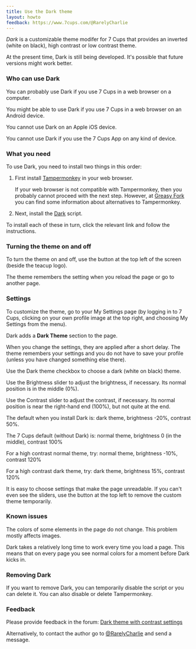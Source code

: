 ```yaml
---
title: Use the Dark theme
layout: howto
feedback: https://www.7cups.com/@RarelyCharlie
---
```

*Dark* is a customizable theme modifer for 7 Cups that provides an inverted (white on black), high contrast or low contrast theme.

At the present time, Dark is still being developed. It's possible that future versions might work better.

### Who can use Dark
You can probably use Dark if you use 7 Cups in a web browser on a computer.

You might be able to use Dark if you use 7 Cups in a web browser on an Android device.

You cannot use Dark on an Apple iOS device.

You cannot use Dark if you use the 7 Cups App on any kind of device.

### What you need
To use Dark, you need to install two things in this order:

1. First install [Tampermonkey](http://tampermonkey.net/) in your web browser.

   If your web browser is not compatible with Tampermonkey, then you probably cannot proceed with the next step. However, at [Greasy Fork](https://greasyfork.org/en) you can find some information about alternatives to Tampermonkey.

2. Next, install the [Dark](https://greasyfork.org/en/scripts/370980-7-cups-dark-theme) script.

To install each of these in turn, click the relevant link and follow the instructions.

### Turning the theme on and off
To turn the theme on and off, use the button at the top left of the screen (beside the teacup logo).

The theme remembers the setting when you reload the page or go to another page.

### Settings
To customize the theme, go to your My Settings page (by logging in to 7 Cups, clicking on your own profile image at the top right, and choosing My Settings from the menu).

Dark adds a **Dark Theme** section to the page.

When you change the settings, they are applied after a short delay. The theme remembers your settings and you do not have to save your profile (unless you have changed something else there).

Use the Dark theme checkbox to choose a dark (white on black) theme.

Use the Brightness slider to adjust the brightness, if necessary. Its normal position is in the middle (0%).

Use the Contrast slider to adjust the contrast, if necessary. Its normal position is near the right-hand end (100%), but not quite at the end.

The default when you install Dark is: dark theme, brightness -20%, contrast 50%.

The 7 Cups default (without Dark) is: normal theme, brightness 0 (in the middle), contrast 100%

For a high contrast normal theme, try: normal theme, brightness -10%, contrast 120%

For a high contrast dark theme, try: dark theme, brightness 15%, contrast 120%

It is easy to choose settings that make the page unreadable. If you can't even see the sliders, use the button at the top left to remove the custom theme temporarily.

### Known issues
The colors of some elements in the page do not change. This problem mostly affects images.

Dark takes a relatively long time to work every time you load a page. This means that on every page you see normal colors for a moment before Dark kicks in.

### Removing Dark
If you want to remove Dark, you can temporarily disable the script or you can delete it. You can also disable or delete Tampermonkey.

### Feedback
Please provide feedback in the forum: [Dark theme with contrast settings](https://www.7cups.com/forum/)

Alternatively, to contact the author go to [@RarelyCharlie](https://www.7cups.com/@RarelyCharlie) and send a message.
